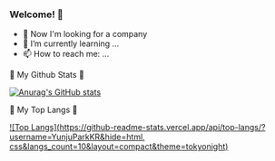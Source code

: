 ### Welcome! 👋


- 🧐 Now I'm looking for a company
- 🌱 I’m currently learning ...
- 📫 How to reach me: ...


🌿 My Github Stats 🌿

[![Anurag's GitHub stats](https://github-readme-stats.vercel.app/api?username=YunjuParkKR&show_icons=true&theme=tokyonight)](https://github.com/YunjuParkKR/github-readme-stats)

💬 My Top Langs 💬

[![Top Langs](https://github-readme-stats.vercel.app/api/top-langs/?username=YunjuParkKR&hide=html, css&langs_count=10&layout=compact&theme=tokyonight)](https://github.com/anuraghazra/github-readme-stats)


<!--
**YunjuParkKR/YunjuParkKR** is a ✨ _special_ ✨ repository because its `README.md` (this file) appears on your GitHub profile.

Here are some ideas to get you started:

- 🔭 I’m currently working on ...
- 🌱 I’m currently learning ...
- 👯 I’m looking to collaborate on ...
- 🤔 I’m looking for help with ...
- 💬 Ask me about ...
- 📫 How to reach me: ...
- 😄 Pronouns: ...
- ⚡ Fun fact: ...
-->


